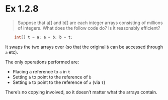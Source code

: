 # Ex 1.2.8

> Suppose that a[] and b[] are each integer arrays consisting of millions of integers. What does the follow code do? Is it reasonably efficient?

```java
    int[] t = a; a = b; b = t;
```

It swaps the two arrays over (so that the original `b` can be accessed through `a` etc).

The only operations performed are:

* Placing a reference to `a` in `t`
* Setting `a` to point to the reference of `b`
* Setting `b` to point to the reference of `a` (via `t`)

There’s no copying involved, so it doesn’t matter what the arrays contain.
